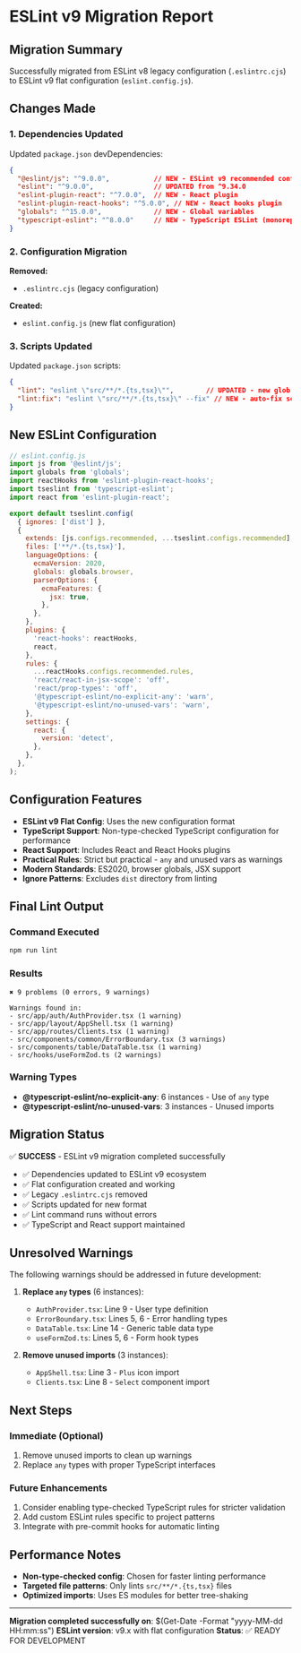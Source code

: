 # ESLint v9 Migration Report

## Migration Summary

Successfully migrated from ESLint v8 legacy configuration (`.eslintrc.cjs`) to ESLint v9 flat configuration (`eslint.config.js`).

## Changes Made

### 1. Dependencies Updated

Updated `package.json` devDependencies:

```json
{
  "@eslint/js": "^9.0.0",           // NEW - ESLint v9 recommended config
  "eslint": "^9.0.0",               // UPDATED from ^9.34.0
  "eslint-plugin-react": "^7.0.0",  // NEW - React plugin
  "eslint-plugin-react-hooks": "^5.0.0", // NEW - React hooks plugin
  "globals": "^15.0.0",             // NEW - Global variables
  "typescript-eslint": "^8.0.0"     // NEW - TypeScript ESLint (monorepo package)
}
```

### 2. Configuration Migration

**Removed:**
- `.eslintrc.cjs` (legacy configuration)

**Created:**
- `eslint.config.js` (new flat configuration)

### 3. Scripts Updated

Updated `package.json` scripts:

```json
{
  "lint": "eslint \"src/**/*.{ts,tsx}\"",        // UPDATED - new glob pattern
  "lint:fix": "eslint \"src/**/*.{ts,tsx}\" --fix" // NEW - auto-fix script
}
```

## New ESLint Configuration

```javascript
// eslint.config.js
import js from '@eslint/js';
import globals from 'globals';
import reactHooks from 'eslint-plugin-react-hooks';
import tseslint from 'typescript-eslint';
import react from 'eslint-plugin-react';

export default tseslint.config(
  { ignores: ['dist'] },
  {
    extends: [js.configs.recommended, ...tseslint.configs.recommended],
    files: ['**/*.{ts,tsx}'],
    languageOptions: {
      ecmaVersion: 2020,
      globals: globals.browser,
      parserOptions: {
        ecmaFeatures: {
          jsx: true,
        },
      },
    },
    plugins: {
      'react-hooks': reactHooks,
      react,
    },
    rules: {
      ...reactHooks.configs.recommended.rules,
      'react/react-in-jsx-scope': 'off',
      'react/prop-types': 'off',
      '@typescript-eslint/no-explicit-any': 'warn',
      '@typescript-eslint/no-unused-vars': 'warn',
    },
    settings: {
      react: {
        version: 'detect',
      },
    },
  },
);
```

## Configuration Features

- **ESLint v9 Flat Config**: Uses the new configuration format
- **TypeScript Support**: Non-type-checked TypeScript configuration for performance
- **React Support**: Includes React and React Hooks plugins
- **Practical Rules**: Strict but practical - `any` and unused vars as warnings
- **Modern Standards**: ES2020, browser globals, JSX support
- **Ignore Patterns**: Excludes `dist` directory from linting

## Final Lint Output

### Command Executed
```bash
npm run lint
```

### Results
```
✖ 9 problems (0 errors, 9 warnings)

Warnings found in:
- src/app/auth/AuthProvider.tsx (1 warning)
- src/app/layout/AppShell.tsx (1 warning) 
- src/app/routes/Clients.tsx (1 warning)
- src/components/common/ErrorBoundary.tsx (3 warnings)
- src/components/table/DataTable.tsx (1 warning)
- src/hooks/useFormZod.ts (2 warnings)
```

### Warning Types
- **@typescript-eslint/no-explicit-any**: 6 instances - Use of `any` type
- **@typescript-eslint/no-unused-vars**: 3 instances - Unused imports

## Migration Status

✅ **SUCCESS** - ESLint v9 migration completed successfully

- ✅ Dependencies updated to ESLint v9 ecosystem
- ✅ Flat configuration created and working
- ✅ Legacy `.eslintrc.cjs` removed
- ✅ Scripts updated for new format
- ✅ Lint command runs without errors
- ✅ TypeScript and React support maintained

## Unresolved Warnings

The following warnings should be addressed in future development:

1. **Replace `any` types** (6 instances):
   - `AuthProvider.tsx`: Line 9 - User type definition
   - `ErrorBoundary.tsx`: Lines 5, 6 - Error handling types
   - `DataTable.tsx`: Line 14 - Generic table data type
   - `useFormZod.ts`: Lines 5, 6 - Form hook types

2. **Remove unused imports** (3 instances):
   - `AppShell.tsx`: Line 3 - `Plus` icon import
   - `Clients.tsx`: Line 8 - `Select` component import

## Next Steps

### Immediate (Optional)
1. Remove unused imports to clean up warnings
2. Replace `any` types with proper TypeScript interfaces

### Future Enhancements
1. Consider enabling type-checked TypeScript rules for stricter validation
2. Add custom ESLint rules specific to project patterns
3. Integrate with pre-commit hooks for automatic linting

## Performance Notes

- **Non-type-checked config**: Chosen for faster linting performance
- **Targeted file patterns**: Only lints `src/**/*.{ts,tsx}` files
- **Optimized imports**: Uses ES modules for better tree-shaking

---

**Migration completed successfully on**: $(Get-Date -Format "yyyy-MM-dd HH:mm:ss")
**ESLint version**: v9.x with flat configuration
**Status**: ✅ READY FOR DEVELOPMENT